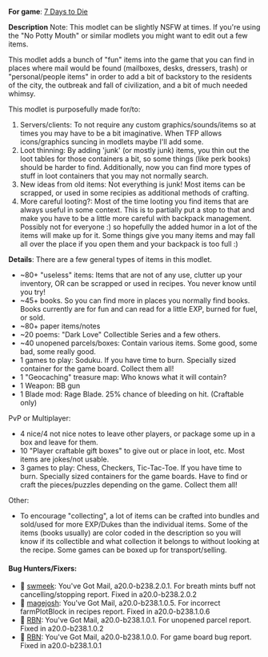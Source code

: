 **For game**: [7 Days to Die](https://7daystodie.com)

**Description**
Note: This modlet can be slightly NSFW at times. If you're using the "No Potty Mouth" or similar modlets you might want to edit out a few items.

This modlet adds a bunch of "fun" items into the game that you can find in places where mail would be found (mailboxes, desks, dressers, trash) or "personal/people items" in order to add a bit of backstory to the residents of the city, the outbreak and fall of civilization, and a bit of much needed whimsy.

This modlet is purposefully made for/to:
1. Servers/clients: To not require any custom graphics/sounds/items so at times you may have to be a bit imaginative.  When TFP allows icons/graphics suncing in modlets maybe I'll add some.
2. Loot thinning: By adding 'junk' (or mostly junk) items, you thin out the loot tables for those containers a bit, so some things (like perk books) should be harder to find. Additionally, now you can find more types of stuff in loot containers that you may not normally search.
3. New ideas from old items: Not everything is junk!  Most items can be scrapped, or used in some recipies as additional methods of crafting.
4. More careful looting?: Most of the time looting you find items that are always useful in some context. This is to partially put a stop to that and make you have to be a little more careful with backpack management.  Possibly not for everyone :) so hopefully the added humor in a lot of the items will make up for it. Some things give you many items and may fall all over the place if you open them and your backpack is too full :)

**Details**: There are a few general types of items in this modlet.

- ~80+ "useless" items: Items that are not of any use, clutter up your inventory, OR can be scrapped or used in recipes.  You never know until you try!
- ~45+ books. So you can find more in places you normally find books. Books currently are for fun and can read for a little EXP, burned for fuel, or sold.
- ~80+ paper items/notes
- ~20 poems: "Dark Love" Collectible Series and a few others.
- ~40 unopened parcels/boxes: Contain various items. Some good, some bad, some really good.
- 1 games to play: Soduku. If you have time to burn. Specially sized container for the game board. Collect them all!
- 1 "Geocaching" treasure map: Who knows what it will contain?
- 1 Weapon: BB gun
- 1 Blade mod: Rage Blade. 25% chance of bleeding on hit. (Craftable only)

PvP or Multiplayer:
- 4 nice/4 not nice notes to leave other players, or package some up in a box and leave for them.
- 10 "Player craftable gift boxes" to give out or place in loot, etc. Most items are jokes/not usable.
- 3 games to play: Chess, Checkers, Tic-Tac-Toe. If you have time to burn. Specially sized containers for the game boards. Have to find or craft the pieces/puzzles depending on the game. Collect them all!

Other:
- To encourage "collecting", a lot of items can be crafted into bundles and sold/used for more EXP/Dukes than the individual items. Some of the items (books usually) are color coded in the description so you will know if its collectible and what collection it belongs to without looking at the recipe. Some games can be boxed up for transport/selling.

#### Bug Hunters/Fixers:
- :clap: [swmeek](https://community.7daystodie.com/profile/89565-swmeek/): You've Got Mail, a20.0-b238.2.0.1.  For breath mints buff not cancelling/stopping report. Fixed in a20.0-b238.2.0.2
- :clap: [magejosh](https://community.7daystodie.com/profile/85994-magejosh/): You've Got Mail, a20.0-b238.1.0.5.  For incorrect farmPlotBlock in recipes report. Fixed in a20.0-b238.1.0.6
- :clap: [RBN](https://community.7daystodie.com/profile/56838-rbn/): You've Got Mail, a20.0-b238.1.0.1.  For unopened parcel report. Fixed in a20.0-b238.1.0.2
- :clap: [RBN](https://community.7daystodie.com/profile/56838-rbn/): You've Got Mail, a20.0-b238.1.0.0.  For game board bug report. Fixed in a20.0-b238.1.0.1
